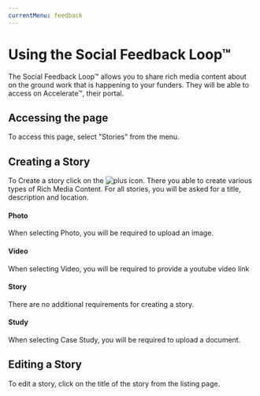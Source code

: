 ```yaml
---
currentMenu: feedback
---
```


# Using the Social Feedback Loop&trade;

The Social Feedback Loop&trade; allows you to share rich media content about on the ground work that is happening to your funders. They will be able to access on Accelerate&trade;, their portal.

## Accessing the page

To access this page, select "Stories" from the menu.

## Creating a Story

To Create a story click on the ![plus icon](https://d3e1wbkfmk6n2w.cloudfront.net/fa/plus.png "Plus Icon"). There you able to create various types of Rich Media Content. For all stories, you will be asked for a title, description and location.

#### Photo

When selecting Photo, you will be required to upload an image.

#### Video

When selecting Video, you will be required to provide a youtube video link

#### Story

There are no additional requirements for creating a story.

#### Study

When selecting Case Study, you will be required to upload a document.


## Editing a Story

To edit a story, click on the title of the story from the listing page.